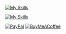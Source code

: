 
[![My Skills](https://skillicons.dev/icons?i=c,cpp,cs,js,py,html,css,flask)](https://skillicons.dev)

[![My Skills](https://skillicons.dev/icons?i=blender,godot,unreal,unity)](https://skillicons.dev)

[![PayPal](https://img.shields.io/badge/PayPal-00457C?style=for-the-badge&logo=paypal&logoColor=white)](https://www.paypal.com/paypalme/tg27000) 
[![BuyMeACoffee](https://img.shields.io/badge/Buy%20Me%20a%20Coffee-ffdd00?style=for-the-badge&logo=buy-me-a-coffee&logoColor=black)](https://buymeacoffee.com/tobygardinnn)
